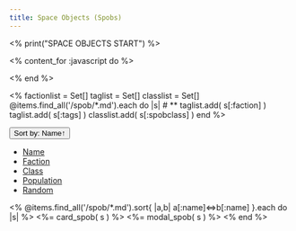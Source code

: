 ```yaml
---
title: Space Objects (Spobs)
---
```

<% print("SPACE OBJECTS START") %>

<% content_for :javascript do %>
<script>
let sort = "Name";
let reverse = false;
function sortbydata( d ) {
    let dsort = "data-"+d;
    let $spobs = $('#spobs');
    let $spoblist = $spobs.children(".col").detach();
    if (sort==d) {
        reverse = !reverse;
    }
    sort = d;
    $spoblist.sort( function( a, b ) {
        let ad = a.getAttribute(dsort);
        let bd = b.getAttribute(dsort);
        let c =  (''+ad).localeCompare(bd);
        if (reverse)
            c = -c;
        if (c)
            return c;
        let an = a.getAttribute("data-Name");
        let bn = b.getAttribute("data-Name");
        if (reverse)
            return (''+bn).localeCompare(an);
        else
            return (''+an).localeCompare(bn);
    } );
    $spoblist.appendTo($spobs);
    let dir;
    if (reverse)
        dir = "↓";
    else
        dir = "↑";
    $('button#btn-sort').text("Sort by: "+d+dir);
}
function sortbydatanumber( d ) {
    let dsort = "data-"+d;
    let $spobs = $('#spobs');
    let $spoblist = $spobs.children(".col").detach();
    if (sort==d) {
        reverse = !reverse;
    }
    sort = d;
    $spoblist.sort( function( a, b ) {
        let ad = a.getAttribute(dsort);
        let bd = b.getAttribute(dsort);
        let c =  ad-bd;
        if (reverse)
            c = -c;
        if (c)
            return c;
        let an = a.getAttribute("data-Name");
        let bn = b.getAttribute("data-Name");
        if (reverse)
            return (''+bn).localeCompare(an);
        else
            return (''+an).localeCompare(bn);
    } );
    $spoblist.appendTo($spobs);
    let dir;
    if (reverse)
        dir = "↓";
    else
        dir = "↑";
    $('button#btn-sort').text("Sort by: "+d+dir);
}
function randomize() {
    let $spobs = $('#spobs');
    let $spoblist = $spobs.children(".col").detach();
    $spoblist.sort( function( a, b ) {
        return Math.random() < 0.5;
    } );
    $spoblist.appendTo($spobs);
    sort = "Random";
    reverse = false;
    $('button#btn-sort').text("Sort by: Random");
}

// Open modal on new window
window.onload = function(e){
    let params = new URLSearchParams( window.location.search );
    if (params.has('spob')) {
        let spobname = params.get('spob')
        let modal = new bootstrap.Modal( $('div[data-spob-modal="'+spobname+'"]')[0] );
        modal.show();
    }
};
$('div.modal.spob').on('shown.bs.modal', function (e) {
    let name = $(this).data("spob-modal");
    history.pushState({ spob: name }, "Naev - "+name, "?spob="+name);
})
$('div.modal.spob').on('hidden.bs.modal', function (e) {
    //history.pushState({ spob: "" }, "Naev - Space Objects", "");
    history.back()
})
</script>

<% end %>
<!-- First get some global stuff. -->
<%
factionlist = Set[]
taglist = Set[]
classlist = Set[]
@items.find_all('/spob/*.md').each do |s| # **
    taglist.add( s[:faction] )
    taglist.add( s[:tags] )
    classlist.add( s[:spobclass] )
end
%>

<div id="selection" class="m-3">
 <div class="dropdown">
  <button id="btn-sort" class="btn btn-primary dropdown-toggle" type="button" data-bs-toggle="dropdown" aria-expanded="false">
  Sort by: Name↑
  </button>
  <ul class="dropdown-menu">
   <li><a class="dropdown-item" href="#" onclick="sortbydata('Name');">Name</a></li>
   <li><a class="dropdown-item" href="#" onclick="sortbydata('Faction');">Faction</a></li>
   <li><a class="dropdown-item" href="#" onclick="sortbydata('Class');">Class</a></li>
   <li><a class="dropdown-item" href="#" onclick="sortbydatanumber('Population');">Population</a></li>
   <li><a class="dropdown-item" href="#" onclick="randomize();">Random</a></li>
  </ul>
 </div>
</div>

<!-- Now display all the spobs. -->
<div class="row row-cols-1 row-cols-md-5 g-4" id="spobs">
<% @items.find_all('/spob/*.md').sort{ |a,b| a[:name]<=>b[:name] }.each do |s| %> <!--*-->
 <%= card_spob( s ) %>
 <%= modal_spob( s ) %>
<% end %>
</div>
